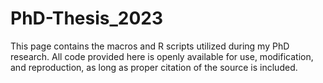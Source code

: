 # PhD-Thesis_2023
This page contains the macros and R scripts utilized during my PhD research. All code provided here is openly available for use, modification, and reproduction, as long as proper citation of the source is included.
